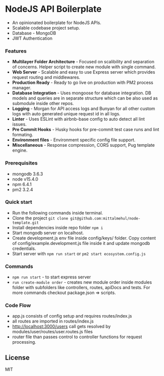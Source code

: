 # NodeJS API Boilerplate

- An opinionated boilerplate for NodeJS APIs.
- Scalable codebase project setup.
- Database - MongoDB
- JWT Authentication

### Features

- **Multilayer Folder Architecture** - Focused on scalibility and separation of concerns. Helper script to create new module with single command.
- **Web Server** - Scalable and easy to use Express server which provides request routing and middlewares.
- **Production Ready** - Ready to go live on production with PM2 process manager.
- **Database Integration** - Uses mongoose for database integration. DB models and queries are in separate structure which can be also used as submodule inside other repos.
- **Logging** - Morgan for API access logs and Bunyan for all other custom logs with auto generated unique request id in all logs.
- **Linter** - Uses ESLint with airbnb-base config to auto detect all lint issues.
- **Pre Commit Hooks** - Husky hooks for pre-commit test case runs and lint formating.
- **Environment files** - Environment specific config file support.
- **Miscellaneous** - Response compression, CORS support, Pug template engine.

### Prerequisites

- mongodb 3.6.3
- node v15.4.0
- npm 6.4.1
- pm2 3.2.4

### Quick start

- Run the following commands inside terminal.
- Clone the project ``` git clone git@github.com:mittalmehul/node-template.git ```
- Install dependencies inside repo folder ``` npm i ```
- Start mongodb server on localhost.
- Create development.js env file inside config/keys/ folder. Copy content of config/example.development.js file inside it and update mongodb credentials.
- Start server with ``` npm run start ``` or ```pm2 start ecosystem.config.js```
### Commands

- ``` npm run start ``` - to start express server
- ```run create-module order``` - creates new module order inside modules folder with subfolders like controllers, routes, apiDocs and tests. For more commands checkout package.json => scripts.

### Code Flow

- app.js consists of config setup and requires routes/index.js
- all routes are imported in routes/index.js
- <http://localhost:3000/users> call gets resolved by modules/user/routes/user.routes.js files
- router file than passes control to controller functions for request processing.

License
----

MIT
